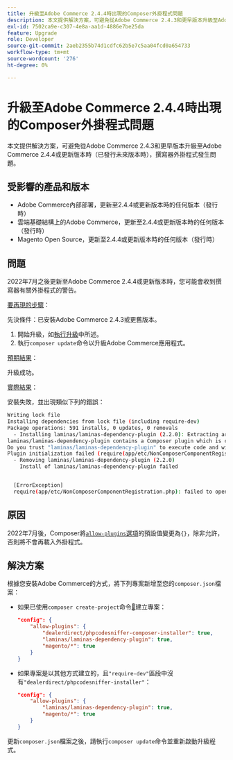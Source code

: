 ```yaml
---
title: 升級至Adobe Commerce 2.4.4時出現的Composer外掛程式問題
description: 本文提供解決方案，可避免從Adobe Commerce 2.4.3和更早版本升級至Adobe Commerce 2.4.4或更新版本時（已發行未來版本時），撰寫器外掛程式發生的問題。
exl-id: 7502ca9e-c307-4e8a-aa1d-4886e7be25da
feature: Upgrade
role: Developer
source-git-commit: 2aeb2355b74d1cdfc62b5e7c5aa04fcd0a654733
workflow-type: tm+mt
source-wordcount: '276'
ht-degree: 0%

---
```


# 升級至Adobe Commerce 2.4.4時出現的Composer外掛程式問題

本文提供解決方案，可避免從Adobe Commerce 2.4.3和更早版本升級至Adobe Commerce 2.4.4或更新版本時（已發行未來版本時），撰寫器外掛程式發生問題。

## 受影響的產品和版本

* Adobe Commerce內部部署，更新至2.4.4或更新版本時的任何版本（發行時）
* 雲端基礎結構上的Adobe Commerce，更新至2.4.4或更新版本時的任何版本（發行時）
* Magento Open Source，更新至2.4.4或更新版本時的任何版本（發行時）

## 問題

2022年7月之後更新至Adobe Commerce 2.4.4或更新版本時，您可能會收到撰寫器有關外掛程式的警告。

<u>要再現的步驟</u>：

先決條件：已安裝Adobe Commerce 2.4.3或更舊版本。

1. 開始升級，如[執行升級](https://experienceleague.adobe.com/docs/commerce-operations/upgrade-guide/implementation/perform-upgrade.html)中所述。
1. 執行`composer update`命令以升級Adobe Commerce應用程式。

<u>預期結果</u>：

升級成功。

<u>實際結果</u>：

安裝失敗，並出現類似下列的錯誤：

```bash
Writing lock file
Installing dependencies from lock file (including require-dev)
Package operations: 591 installs, 0 updates, 0 removals
  - Installing laminas/laminas-dependency-plugin (2.2.0): Extracting archive
laminas/laminas-dependency-plugin contains a Composer plugin which is currently not in your allow-plugins config. See https://getcomposer.org/allow-plugins
Do you trust "laminas/laminas-dependency-plugin" to execute code and wish to enable it now? (writes "allow-plugins" to composer.json) [y,n,d,?] y
Plugin initialization failed (require(app/etc/NonComposerComponentRegistration.php): failed to open stream: No such file or directory), uninstalling plugin
  - Removing laminas/laminas-dependency-plugin (2.2.0)
    Install of laminas/laminas-dependency-plugin failed


  [ErrorException]
  require(app/etc/NonComposerComponentRegistration.php): failed to open stream: No such file or directory
```

## 原因

2022年7月後，Composer將[`allow-plugins`選項](https://getcomposer.org/doc/06-config.md#allow-plugins)的預設值變更為`{}`，除非允許，否則將不會再載入外掛程式。

## 解決方案

根據您安裝Adobe Commerce的方式，將下列專案新增至您的`composer.json`檔案：

* 如果已使用`composer create-project`命令[&#128279;](https://experienceleague.adobe.com/en/docs/commerce-operations/installation-guide/composer#get-the-metapackage)建立專案：

  ```json
  "config": {
      "allow-plugins": {
          "dealerdirect/phpcodesniffer-composer-installer": true,
          "laminas/laminas-dependency-plugin": true,
          "magento/*": true
      }
  }
  ```

* 如果專案是以其他方式建立的，且`"require-dev"`區段中沒有`"dealerdirect/phpcodesniffer-installer"`：

  ```json
  "config": {
      "allow-plugins": {
          "laminas/laminas-dependency-plugin": true,
          "magento/*": true
      }
  }
  ```

更新`composer.json`檔案之後，請執行`composer update`命令並重新啟動升級程式。
